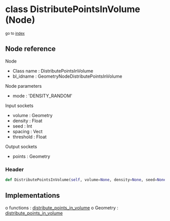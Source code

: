 # class DistributePointsInVolume (Node)

<sub>go to [index](/docs/index.md)</sub>

## Node reference

Node
 - Class name : DistributePointsInVolume
 - bl_idname : GeometryNodeDistributePointsInVolume

Node parameters
 - mode : 'DENSITY_RANDOM'

Input sockets
 - volume : Geometry
 - density : Float
 - seed : Int
 - spacing : Vect
 - threshold : Float

Output sockets
 - points : Geometry

### Header

``` python
def DistributePointsInVolume(self, volume=None, density=None, seed=None, spacing=None, threshold=None, mode='DENSITY_RANDOM', node_label=None, node_color=None):
```

## Implementations

o functions : [distribute_points_in_volume](/docs/GeoNodes_classes/distribute_points_in_volume.md)
o Geometry : [distribute_points_in_volume](/docs/GeoNodes_classes/Geometry.md#distribute_points_in_volume) 

